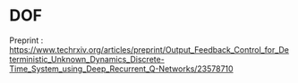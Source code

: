 # DOF 
Preprint : https://www.techrxiv.org/articles/preprint/Output_Feedback_Control_for_Deterministic_Unknown_Dynamics_Discrete-Time_System_using_Deep_Recurrent_Q-Networks/23578710 

